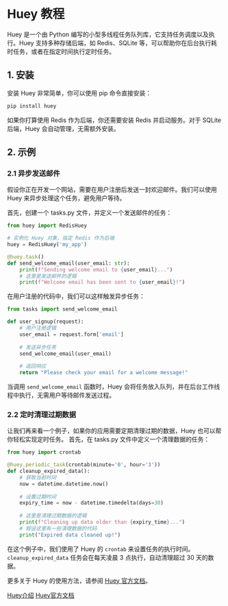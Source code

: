 # Huey 教程

<show-structure depth="2"/>

Huey 是一个由 Python 编写的小型多线程任务队列库，它支持任务调度以及执行。Huey 支持多种存储后端，如 Redis、SQLite 等，可以帮助你在后台执行耗时任务，或者在指定时间执行定时任务。

## 1. 安装

安装 Huey 非常简单，你可以使用 pip 命令直接安装：

```Bash
pip install huey
```

如果你打算使用 Redis 作为后端，你还需要安装 Redis 并启动服务。对于 SQLite 后端，Huey 会自动管理，无需额外安装。

## 2. 示例

### 2.1 异步发送邮件

假设你正在开发一个网站，需要在用户注册后发送一封欢迎邮件。我们可以使用 Huey 来异步处理这个任务，避免用户等待。

首先，创建一个 tasks.py 文件，并定义一个发送邮件的任务：

```Python
from huey import RedisHuey

# 实例化 Huey 对象，指定 Redis 作为后端
huey = RedisHuey('my_app')

@huey.task()
def send_welcome_email(user_email: str):
    print(f"Sending welcome email to {user_email}...")
    # 这里是发送邮件的逻辑
    print(f"Welcome email has been sent to {user_email}!")
```

在用户注册的代码中，我们可以这样触发异步任务：

```Python
from tasks import send_welcome_email

def user_signup(request):
    # 用户注册逻辑
    user_email = request.form['email']
    
    # 发送异步任务
    send_welcome_email(user_email)
    
    # 返回响应
    return "Please check your email for a welcome message!"
```


当调用 `send_welcome_email` 函数时，Huey 会将任务放入队列，并在后台工作线程中执行，无需用户等待邮件发送过程。

### 2.2 定时清理过期数据

让我们再来看一个例子，如果你的应用需要定期清理过期的数据，Huey 也可以帮你轻松实现定时任务。 首先，在 tasks.py 文件中定义一个清理数据的任务：

```Python
from huey import crontab

@huey.periodic_task(crontab(minute='0', hour='3'))
def cleanup_expired_data():
    # 获取当前时间
    now = datetime.datetime.now()
    
    # 设置过期时间
    expiry_time = now - datetime.timedelta(days=30)
    
    # 这里是清理过期数据的逻辑
    print(f"Cleaning up data older than {expiry_time}...")
    # 假设这里有一些清理数据的代码
    print("Expired data cleaned up!")
```


在这个例子中，我们使用了 Huey 的 `crontab` 来设置任务的执行时间。`cleanup_expired_data` 任务会在每天凌晨 3 点执行，自动清理超过 30 天的数据。

更多关于 Huey 的使用方法，请参阅 [Huey 官方文档](https://huey.readthedocs.io/en/latest)。

<seealso>
<category ref="ref_docs">
    <a href="https://mp.weixin.qq.com/s/lQpatjBfxQqtU0-7Hebg6A">Huey介绍</a>
    <a href="https://huey.readthedocs.io/en/latest/">Huey官方文档</a>
</category>
</seealso>



